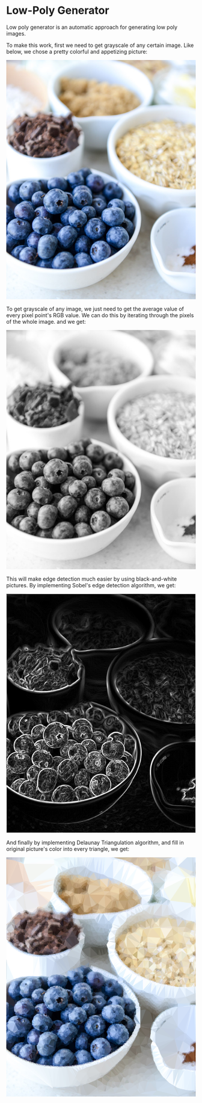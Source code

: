 # Low-Poly Generator

Low poly generator is an automatic approach for generating low poly images.

To make this work, first we need to get grayscale of any certain image. Like below, we chose a pretty colorful and appetizing picture:

![original picture](images/blueberry.jpg)

To get grayscale of any image, we just need to get the average value of every pixel point's RGB value. We can do this by iterating through the pixels of the whole image. and we get:

![grayscale picture](images/blueberry-gray.png)

This will make edge detection much easier by using black-and-white pictures. By implementing Sobel's edge detection algorithm, we get:

![sobel picture](images/blueberry-sobel.png)

And finally by implementing Delaunay Triangulation algorithm, and fill in original picture's color into every triangle, we get:

![low poly picture](images/blueberry-poly.png)

